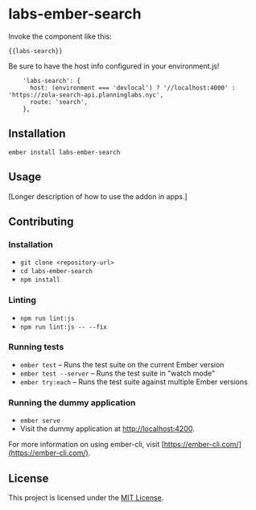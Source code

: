 labs-ember-search
==============================================================================

Invoke the component like this:
```
{{labs-search}}
```

Be sure to have the host info configured in your environment.js!
```
    'labs-search': {
      host: (environment === 'devlocal') ? '//localhost:4000' : 'https://zola-search-api.planninglabs.nyc',
      route: 'search',
    },
```

Installation
------------------------------------------------------------------------------

```
ember install labs-ember-search
```


Usage
------------------------------------------------------------------------------

[Longer description of how to use the addon in apps.]


Contributing
------------------------------------------------------------------------------

### Installation

* `git clone <repository-url>`
* `cd labs-ember-search`
* `npm install`

### Linting

* `npm run lint:js`
* `npm run lint:js -- --fix`

### Running tests

* `ember test` – Runs the test suite on the current Ember version
* `ember test --server` – Runs the test suite in "watch mode"
* `ember try:each` – Runs the test suite against multiple Ember versions

### Running the dummy application

* `ember serve`
* Visit the dummy application at [http://localhost:4200](http://localhost:4200).

For more information on using ember-cli, visit [https://ember-cli.com/](https://ember-cli.com/).

License
------------------------------------------------------------------------------

This project is licensed under the [MIT License](LICENSE.md).
